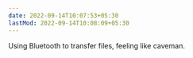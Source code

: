 ```yaml
---
date: 2022-09-14T10:07:53+05:30
lastMod: 2022-09-14T10:08:09+05:30
---
```


Using Bluetooth to transfer files, feeling like caveman.
